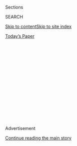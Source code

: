 <div id="app">

<div>

<div>

<div>

<div class="NYTAppHideMasthead css-1q2w90k e1suatyy0">

<div class="section css-ui9rw0 e1suatyy2">

<div class="css-eph4ug er09x8g0">

<div class="css-6n7j50">

</div>

<span class="css-1dv1kvn">Sections</span>

<div class="css-10488qs">

<span class="css-1dv1kvn">SEARCH</span>

</div>

[Skip to content](#site-content)[Skip to site
index](#site-index)

</div>

<div class="css-10698na e1huz5gh0">

</div>

</div>

<div id="masthead-bar-one" class="section hasLinks css-15hmgas e1csuq9d3">

<div class="css-uqyvli e1csuq9d0">

</div>

<div class="css-1uqjmks e1csuq9d1">

</div>

<div class="css-9e9ivx">

[](https://myaccount.nytimes3xbfgragh.onion/auth/login?response_type=cookie&client_id=vi)

</div>

<div class="css-1bvtpon e1csuq9d2">

[Today’s
Paper](https://www.nytimes3xbfgragh.onion/section/todayspaper)

</div>

</div>

</div>

</div>

<div data-aria-hidden="false">

<div id="site-content" data-role="main">

<div>

<div class="css-1aor85t" style="opacity:0.000000001;z-index:-1;visibility:hidden">

<div class="css-1hqnpie">

<div class="css-epjblv">

<span class="css-17xtcya">[Opinion](/section/opinion)</span><span class="css-x15j1o">|</span><span class="css-fwqvlz">Ruth
Simmons on Cultivating the Next Generation of College
Students</span>

</div>

<div class="css-k008qs">

<div class="css-1iwv8en">

<span class="css-18z7m18"></span>

<div>

</div>

</div>

<span class="css-1n6z4y">https://nyti.ms/2FFATgy</span>

<div class="css-1705lsu">

<div class="css-4xjgmj">

<div class="css-4skfbu" data-role="toolbar" data-aria-label="Social Media Share buttons, Save button, and Comments Panel with current comment count" data-testid="share-tools">

  - 
  - 
  - 
  - 
    
    <div class="css-6n7j50">
    
    </div>

  - 
  - 

</div>

</div>

</div>

</div>

</div>

</div>

<div id="NYT_TOP_BANNER_REGION" class="css-13pd83m">

</div>

<div id="top-wrapper" class="css-1sy8kpn">

<div id="top-slug" class="css-l9onyx">

Advertisement

</div>

[Continue reading the main
story](#after-top)

<div class="ad top-wrapper" style="text-align:center;height:100%;display:block;min-height:250px">

<div id="top" class="place-ad" data-position="top" data-size-key="top">

</div>

</div>

<div id="after-top">

</div>

</div>

<div id="sponsor-wrapper" class="css-1hyfx7x">

<div id="sponsor-slug" class="css-19vbshk">

Supported by

</div>

[Continue reading the main
story](#after-sponsor)

<div id="sponsor" class="ad sponsor-wrapper" style="text-align:center;height:100%;display:block">

</div>

<div id="after-sponsor">

</div>

</div>

<div class="css-v5btjw etb61u70">

<div class="css-v05ibm etb61u71">

[Opinion](/section/opinion)

</div>

</div>

[On Campus](/column/on-campus "On Campus")

<div class="css-1vkm6nb ehdk2mb0">

# Ruth Simmons on Cultivating the Next Generation of College Students

</div>

<div class="css-xt80pu e12qa4dv0">

<div class="css-18e8msd">

<div class="css-vp77d3 epjyd6m0">

<div class="css-1baulvz">

By <span class="css-1baulvz last-byline" itemprop="name">Marguerite
Joutz</span>

</div>

</div>

  - Feb. 28,
    2018

  - 
    
    <div class="css-4xjgmj">
    
    <div class="css-d8bdto" data-role="toolbar" data-aria-label="Social Media Share buttons, Save button, and Comments Panel with current comment count" data-testid="share-tools">
    
      - 
      - 
      - 
      - 
        
        <div class="css-6n7j50">
        
        </div>
    
      - 
      - 
    
    </div>
    
    </div>

</div>

</div>

<div class="css-79elbk" data-testid="photoviewer-wrapper">

<div class="css-z3e15g" data-testid="photoviewer-wrapper-hidden">

</div>

<div class="css-1a48zt4 ehw59r15" data-testid="photoviewer-children">

![<span class="css-16f3y1r e13ogyst0" data-aria-hidden="true">After a
five-year retirement, Ruth Simmons recently became the president of
Prairie View A\&M
University.</span><span class="css-cnj6d5 e1z0qqy90" itemprop="copyrightHolder"><span class="css-1ly73wi e1tej78p0">Credit...</span><span><span>Michael
Stravato for The New York
Times</span></span></span>](https://static01.graylady3jvrrxbe.onion/images/2018/02/09/opinion/00oncampusWeb/merlin_132030296_0c920f3e-686e-45fb-8ca9-0bf59d159a34-articleLarge.jpg?quality=75&auto=webp&disable=upscale)

</div>

</div>

<div class="section meteredContent css-1r7ky0e" name="articleBody" itemprop="articleBody">

<div class="css-1fanzo5 StoryBodyCompanionColumn">

<div class="css-53u6y8">

In 2012, after a distinguished career in higher education, which
included serving as the president of Smith College and Brown University
— where she was the first black woman to lead an Ivy League
institution — Ruth J. Simmons retired and moved back to her home state,
Texas.

She didn’t think she’d ever work at a university again. But after
several years, Prairie View A\&M University, a historically black school
with about 9,000 students, came calling.

“I was quite surprised to be approached about the opportunity,” Dr.
Simmons told me, but “I also went to an H.B.C.U. — Dillard University —
and I’m very much aware of the ways in which these colleges play a role
for many students.”

After several months as interim president of the university, she
accepted the permanent position in October 2017.

</div>

</div>

<div class="css-1fanzo5 StoryBodyCompanionColumn">

<div class="css-53u6y8">

I asked Dr. Simmons to talk about her new role and plans for Prairie
View because she has been at the forefront of many trends in higher
education. At Brown, she established need-blind admissions for
undergraduates (the last of the Ivy League to do so). In 2003, she
commissioned a study of the university’s ties to the slave trade — one
of the first university efforts to uncover the historical connection
between academia and slavery. At Smith, she created an engineering
program, the first at any all-women’s college.

(Disclosure: I attended Brown and overlapped with Dr. Simmons my
freshman year.)

This conversation has been edited and condensed.

**Marguerite Joutz:** Hi, Dr. Simmons. I’d love to jump right in and
hear your aspirations for Prairie View. What do you hope to accomplish
in your time as president? I assume you had many offers to lead other
colleges. Why was Prairie View different?

**Ruth Simmons:** Well, I’m a native of Texas, and one of the things
that I did when I returned to Houston after I retired from Brown was
think about the ways I could use my experience to help the community. I
started with small ventures in the city, but I hadn’t thought really
that another university would be in my life. But when I was approached
by Prairie View, I thought immediately about its significant impact on
my brother, who went there. And what Dillard did for me.

I grew up in a segregated neighborhood in Grapeland, Tex., with very
little experience with the world. The transition that Dillard enabled
for me was extremely valuable. As an undergraduate, I began to grow a
sense of confidence that helped me move from a fairly insular
environment to a bigger stage when I went to graduate school.

</div>

</div>

<div class="css-1fanzo5 StoryBodyCompanionColumn">

<div class="css-53u6y8">

My aspirations for Prairie View are to essentially make sure the
university is continuing to do the same thing for students today that it
did for my brother — and Dillard did for me. And that is to offer the
advantage of a strong education that will prepare students for the
careers they want, in a social and cultural context that helps them
develop the confidence to perform after graduation.

As president, that means focusing on time-honored strategies to success
that apply to universities everywhere: worrying about the faculty who
are recruited here, the campus experience, and whether we are providing
the leadership and internship opportunities that students need. It means
worrying about the reputation of the university. It’s obviously a much
more competitive world today than it was when I was a student, but the
underlying work to move the university to a level of achievement that
makes students and alumni proud is the same.

**M.J.: What do you see as some of the major challenges facing
historically black colleges and universities?**

**R.S.:** The general challenge for H.B.C.U.s is not unlike the problem
many universities face today, and that is the financial model. Being
tuition dependent has become a large problem for all universities.
H.B.C.U.s are dependent on raising money, but that is a reality that
most universities obviously face. So it very much depends on the
question of whether the schools have a good-enough foundation because of
secure financing. When it comes to the federal government’s role in
supporting H.B.C.U.s, I think we don’t yet understand the extent to
which they will be affected by the changes in Washington today. To say
that many are not hopeful in this moment is an understatement. We just
don’t know.

Frankly, that’s why I advocate for developing enough financial
independence to secure the future of our institutions. That means
looking for different revenue streams, looking to increase our ability
to raise funds and finding alternate programs that help to bring more
income into our university. The only strategy cannot be to persistently
raise tuition, making college outside the reach of many families.

**M.J.: You’ve led several institutions that are all very different from
each other, and the topic of leadership is something you’ve talked a lot
about. In another**
[**interview**](http://www.nytimes3xbfgragh.onion/2011/12/04/business/ruth-simmons-of-brown-university-on-amiable-leadership.html)
**with The Times you said that it’s much easier to lead people “if you
convey the underlying principles.” Can you elaborate?**

</div>

</div>

<div class="css-1fanzo5 StoryBodyCompanionColumn">

<div class="css-53u6y8">

**R.S.:** One thing that I’ve learned is that the perceptions of what it
takes to be a leader are often based on prototypical models that don’t
have much truth in reality. People look at the institutions that I have
led and they see dissimilarities. I see similarities. When people think
in terms of leadership, they’re often thinking about the kind of
specific skills needed for different types of enterprises. I think of
leadership as more of a disposition — the ability to step into a
situation to learn about the history of the enterprise, the
opportunities that it faces, the culture that exists and the people who
are served by it. To look at all of that, to listen to stakeholders and
then to think about how that enterprise or institution should best be
served. There is no one model of leadership if you approach it that way.
What I have tried to do wherever I go is to start where the institution
is rather than try to import particularly rigid constructs from other
places. In that sense, I think a leader is more than anything else a
facilitator. A person who is able to come in to show a community a
picture of what it is, to provide some insight into what it could be —
how it could be different or improved perhaps — and then enlist the help
of people who are there and others who support that institution in order
to move forward together.

I don’t subscribe to the model of hero leadership, which is identifying
somebody who can come in and have magical powers and then wield the wand
and fix things that have not been fixable before. I don’t see that. I
think leadership is a community affair.

**M.J.: That makes sense. So how do you approach educating the current
generation of students at Prairie View to lead in the way you
described?**

**R.S.:** People today are fond of leadership programs that theorize
about the profile and tenets of leadership. And students anxiously get
involved in those programs. I rather think that our entire campuses are
incubators of leadership even without the formality of such programs
because if we’re doing what we should be doing, we are acclimating
students to an environment in which they have to learn to work with
others who are very different from themselves. And that seems to me to
be the first requirement of leadership. To actually learn to work with
people in a respectful and inclusive way is inordinately important. A
campus provides one of the best opportunities for people to be able to
do that because you sit in class alongside people whom you initially
don’t know. You are discussing your ideas, having people respond to
them and often rejecting what you’re saying. You are joining
organizations that have certain aims that are being advanced by the
collective, so you’re learning how to facilitate. You are asked to step
into leadership roles either through student government or
organizations. Even in the classroom context you might play a leadership
role. You have to learn to express yourself, to be convincing, to write
out your ideas, to be more thoughtful than you’d ordinarily be. All of
those things are components of leadership.

**M.J.: Some would argue that social media, or perhaps disagreements
over the concept of safe spaces, have made it more challenging for
people to come together and to work together.**

**R.S.:** Yeah, I would say that people frequently say that, but that
has certainly not been my experience. I would say that in my days as a
student, the tensions were higher, the disagreements were greater, the
separation among us was certainly more pronounced. And people are kind
of inventing a new narrative, that things are so much worse today than
they were in the past. I don’t buy that. I think we have new
terminology, because the modern sciences of psychology and sociology and
so forth and modern media have enabled us to peer into areas that we
were not able to see as easily as before. And so when you have social
media and all of the ways in which people can now say whatever they want
to say — in an unartful or offensive way — that turns the volume up to
be sure. But it doesn’t mean it wasn’t there before.

I would say that the current situation ought to give us much more
practice in how to engage with each other because it is not underground.
It’s out front, it’s in the open. The media today and the things that
are being reported *should* be upsetting or troubling to students, my
goodness. But it may be an even better opportunity to engage students.

</div>

</div>

<div class="css-1fanzo5 StoryBodyCompanionColumn">

<div class="css-53u6y8">

As a teacher, as an educator, I would say these times are especially
fertile for teaching the skills that are needed in a world in which
there are many types of people, many perspectives and so forth. Students
don’t need to feel silenced by the current situation. When students at
Brown came to me and said, you know, they were hurt because somebody
asked them about their hair, and they were tired of that and they didn’t
want any part of it, I would say, “Well, that’s just too bad\!” Somebody
asked you about your hair, tell them about your hair. You are in college
not to hide from that. You’re there to teach the world about yourself,
you’re there to learn about others and to teach them about who you are.
So I’d rather think this whole notion of protecting people from that is
something that we have to take in hand and deal with. And help students
see the opportunity in that because if they engage with people who have
those kinds of perspectives, they are going to be much stronger in the
end than if they run away.

**M.J.: Do you see the situation differently for students at H.B.C.U.s?
You mentioned that Dillard gave you the space to learn and build
confidence before heading to graduate school.**

**R.S.:** There is a narrative that many people have for H.B.C.U.s.
People see them as a monolith, or only see them as filling a gap that
exists for African-Americans. H.B.C.U.s are not a brand. They are
institutions with a certain history — they were originally set up
basically to insure that there would be two separate systems for
education — but they are not all alike, and are very diverse in what
they offer.

Prairie View, for example, is the second-oldest public institution of
higher education in the state of Texas. It was set up basically to
insure that there would be two separate systems for ex-slaves and
whites. For a long time it provided educational opportunities for black
students that wouldn’t have been open to them otherwise. In nursing,
architecture, engineering and other STEM fields at a time when many
blacks were not able to go into those areas, the university was able to
facilitate the entry of blacks into those professions.

**M.J.: Yes, this is something that Nikole Hannah-Jones has written
about for The New York Times Magazine, in particular how Xavier
University of Louisiana** **[sends more black students to medical
school](https://www.nytimes3xbfgragh.onion/2015/09/13/magazine/a-prescription-for-more-black-doctors.html)**
**than almost any other college in the country. I read that Prairie View
has many more students who graduate with degrees in architecture and
engineering.**

**R.S.:** Yes, going to Dillard is not like going to Prairie View. So
the student who chooses to go to one H.B.C.U. may not find another
appealing. That has to do with the unique features of the place, the
academic culture and so on, the traditions. All of that makes a big
difference.

When I went off to college, I was just trying to find a place where I
could be a student without impediments that in that day and time were
fairly widely known to be substantial if you enrolled in a
majority-white institution. There was no question that in 1963, if you
went off to college in the South, you had to be very careful about where
you studied. The racial dynamic was very challenging at that time. One
of the things I’m learning now is that many of the students I speak to
at Prairie View today have the same kinds of thoughts that I had those
many years ago. They ask themselves, where can I feel comfortable so
that I don’t have to worry about anything but my academic work? So
certainly that plays a factor in why students apply to H.B.C.U.s. And
for some H.B.C.U.s, applications are way up. But if you reach the point
where you think that a category of institutions are the right choice for
you — going to an H.B.C.U. just to go to an H.B.C.U. — then you’re not
thinking broadly enough.

</div>

</div>

<div class="css-1fanzo5 StoryBodyCompanionColumn">

<div class="css-53u6y8">

**M.J.: As you look across the landscape of higher education, what other
challenges do college students face today?**

**R.S.:** I guess I worry a lot about our students having the skills and
the experience to promote respectful interactions with a wide-ranging
group of people. Students can be quite passionate about what they see on
the national scene and how sometimes dangerous they think it is — how
unpleasant it is and so forth. But we’ve got to try to find a way on our
campuses not to taint the national picture as hopeless, or as being
antithetical to anything that we can think of as good and admirable. The
last thing we want is for our students to bow out and decide that it
isn’t worth trying to do anything about a hopeless situation.

And I do think that civility goes hand in hand with being hopeful.
Hopeful that the next person you meet you will be able to converse with
you in a respectful way. Hopeful that the next election cycle is going
to give you a chance to be engaged and able to do something that makes
you feel a sense of your own agency. Hopeful that the things will get
better rather than worse.

So much of what we have to do on our campuses is really to hold open the
possibility for people that civil society will in the end right itself —
if enough of us are engaged. I am so thankful every day for the fact
that I grew up in a time when nobody thought blacks would be able to be
integrated into American society, they would never be able to hold
important positions, they’d never be respected intellectually, they’d
never be able to do the things that they are now able to do. So why did
we persist? And why did we continue to work toward betterment? We did it
because we had people working with us in education who were ever hopeful
that things were going to change. So I like to say to educators, you
have to be always projecting to students that civility enables
hopefulness to be ever resurgent.

</div>

</div>

</div>

<div>

</div>

<div>

</div>

<div>

</div>

<div>

<div id="bottom-wrapper" class="css-1ede5it">

<div id="bottom-slug" class="css-l9onyx">

Advertisement

</div>

[Continue reading the main
story](#after-bottom)

<div id="bottom" class="ad bottom-wrapper" style="text-align:center;height:100%;display:block;min-height:90px">

</div>

<div id="after-bottom">

</div>

</div>

</div>

</div>

</div>

## Site Index

<div>

</div>

## Site Information Navigation

  - [© <span>2020</span> <span>The New York Times
    Company</span>](https://help.nytimes3xbfgragh.onion/hc/en-us/articles/115014792127-Copyright-notice)

<!-- end list -->

  - [NYTCo](https://www.nytco.com/)
  - [Contact
    Us](https://help.nytimes3xbfgragh.onion/hc/en-us/articles/115015385887-Contact-Us)
  - [Work with us](https://www.nytco.com/careers/)
  - [Advertise](https://nytmediakit.com/)
  - [T Brand Studio](http://www.tbrandstudio.com/)
  - [Your Ad
    Choices](https://www.nytimes3xbfgragh.onion/privacy/cookie-policy#how-do-i-manage-trackers)
  - [Privacy](https://www.nytimes3xbfgragh.onion/privacy)
  - [Terms of
    Service](https://help.nytimes3xbfgragh.onion/hc/en-us/articles/115014893428-Terms-of-service)
  - [Terms of
    Sale](https://help.nytimes3xbfgragh.onion/hc/en-us/articles/115014893968-Terms-of-sale)
  - [Site
    Map](https://spiderbites.nytimes3xbfgragh.onion)
  - [Help](https://help.nytimes3xbfgragh.onion/hc/en-us)
  - [Subscriptions](https://www.nytimes3xbfgragh.onion/subscription?campaignId=37WXW)

</div>

</div>

</div>

</div>
